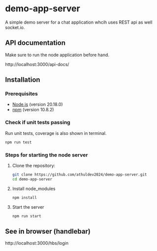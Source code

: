 # demo-app-server

A simple demo server for a chat application whcih uses REST api as well socket.io.

## API documentation

Make sure to run the node application before hand.

http://localhost:3000/api-docs/

## Installation

### Prerequisites

- [Node.js](https://nodejs.org/) (version 20.18.0)
- [npm](https://www.npmjs.com/) (version 10.8.2)

### Check if unit tests passing

Run unit tests, coverage is also shown in terminal.

```bash
npm run test
```

### Steps for starting the node server

1. Clone the repository:

   ```bash
   git clone https://github.com/athuldev2024/demo-app-server.git
   cd demo-app-server
   ```

2. Install node_modules

   ```bash
   npm install
   ```

3. Start the server

   ```bash
   npm run start
   ```

## See in browser (handlebar)

http://localhost:3000/hbs/login
